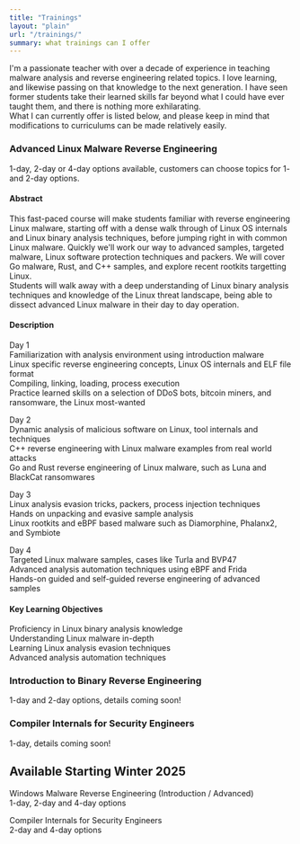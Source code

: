 ```yaml
---
title: "Trainings"
layout: "plain"
url: "/trainings/"
summary: what trainings can I offer
---
```


I'm a passionate teacher with over a decade of experience in teaching malware analysis and reverse engineering
related topics. I love learning, and likewise passing on that knowledge to the next generation. I have seen 
former students take their learned skills far beyond what I could have ever taught them, and there is nothing 
more exhilarating. <br>
What I can currently offer is listed below, and please keep in mind that modifications to curriculums can be made
relatively easily.

### Advanced Linux Malware Reverse Engineering

1-day, 2-day or 4-day options available, customers can choose topics for 1- and 2-day options. 

#### Abstract

This fast-paced course will make students familiar with reverse engineering Linux malware, starting
off with a dense walk through of Linux OS internals and Linux binary analysis techniques, before jumping
right in with common Linux malware. Quickly we'll work our way to advanced samples, targeted malware, Linux
software protection techniques and packers. We will cover Go malware, Rust, and C++ samples, and explore recent
rootkits targetting Linux.<br>
Students will walk away with a deep understanding of Linux binary analysis techniques and knowledge
of the Linux threat landscape, being able to dissect advanced Linux malware in their day to day
operation.

#### Description

Day 1 <br>
Familiarization with analysis environment using introduction malware<br>
Linux specific reverse engineering concepts, Linux OS internals and ELF file format<br>
Compiling, linking, loading, process execution<br>
Practice learned skills on a selection of DDoS bots, bitcoin miners, and ransomware, the Linux most-wanted<br>

Day 2 <br>
Dynamic analysis of malicious software on Linux, tool internals and techniques<br>
C++ reverse engineering with Linux malware examples from real world attacks<br>
Go and Rust reverse engineering of Linux malware, such as Luna and BlackCat ransomwares<br>

Day 3 <br>
Linux analysis evasion tricks, packers, process injection techniques<br>
Hands on unpacking and evasive sample analysis<br>
Linux rootkits and eBPF based malware such as Diamorphine, Phalanx2, and Symbiote<br>

Day 4 <br>
Targeted Linux malware samples, cases like Turla and BVP47<br>
Advanced analysis automation techniques using eBPF and Frida<br>
Hands-on guided and self-guided reverse engineering of advanced samples<br>

#### Key Learning Objectives

Proficiency in Linux binary analysis knowledge<br>
Understanding Linux malware in-depth<br>
Learning Linux analysis evasion techniques<br>
Advanced analysis automation techniques<br>

### Introduction to Binary Reverse Engineering 
1-day and 2-day options, details coming soon!

### Compiler Internals for Security Engineers
1-day, details coming soon! 
 
## Available Starting Winter 2025

Windows Malware Reverse Engineering (Introduction / Advanced) <br>
1-day, 2-day and 4-day options

Compiler Internals for Security Engineers <br>
2-day and 4-day options
